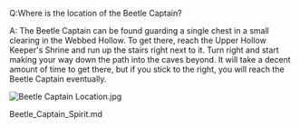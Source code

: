 Q:Where is the location of the Beetle Captain?

A:
The Beetle Captain can be found guarding a single chest in a small clearing in the Webbed Hollow. To get there, reach the Upper Hollow Keeper's Shrine and run up the stairs right next to it. Turn right and start making your way down the path into the caves beyond. It will take a decent amount of time to get there, but if you stick to the right, you will reach the Beetle Captain eventually. 

![Beetle Captain Location.jpg](https://oyster.ignimgs.com/mediawiki/apis.ign.com/black-myth-wukong/1/18/Beetle_Captain_Location.jpg)

Beetle_Captain_Spirit.md